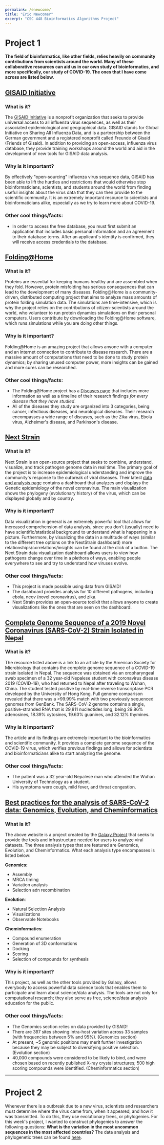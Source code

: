 ```yaml
---
permalink: /enewcome/
title: "Eric Newcomer"
excerpt: "CSC 448 Bioinformatics Algorithms Project"
---
```


# Project 1

**The field of bioinformatics, like other fields, relies heavily on community contributions from scientists around the world. Many of these collaborative resources can aid us in our own study of bioinformatics, and more specifically, our study of COVID-19. The ones that I have come across are listed below**.

## [GISAID Initiative](https://www.gisaid.org/)
### What is it?
The [GISAID Initiative](https://www.gisaid.org/) is a nonprofit organization that seeks to provide universal access to all influenza virus sequences, as well as their associated epidemiological and geographical data. GISAID stands for Global Initiative on Sharing All Influenza Data, and is a partnership between the German government and a registered nonprofit called Freunde of Gisaid (Friends of Gisaid). In addition to providing an open-access, influenza virus database, they provide training workshops around the world and aid in the development of new tools for GISAID data analysis.

### Why is it important?
By effectively "open-sourcing" influenza virus sequence data, GISAID has been able to lift the hurdles and restrictions that would otherwise stop bioinformaticians, scientists, and students around the world from finding useful insights about the virus data that they can then provide to the scientific community. It is an extremely important resource to scientists and bioinformaticians alike, especially as we try to learn more about COVID-19.  

### Other cool things/facts:
- In order to access the free database, you must first submit an application that includes basic personal information and an agreement to their database terms. After an applicant's identity is confirmed, they will receive access credentials to the database.

## [Folding@Home](https://foldingathome.org/)
### What is it?
Proteins are essential for keeping humans healthy and are assembled when they fold. However, protein misfolding has serious consequences that can lead to the development of many diseases. Folding@Home is a community-driven, distributed computing project that aims to analyze mass amounts of protein folding simulation data. The simulations are time-intensive, which is why the project relies on the contributions of citizen-scientists around the world, who volunteer to run protein dynamics simulations on their personal computers. Users contribute by downloading the Folding@Home software, which runs simulations while you are doing other things.

### Why is it important?
Folding@Home is an amazing project that allows anyone with a computer and an internet connection to contribute to disease research. There are a massive amount of computations that need to be done to study protein dynamics; by sharing unused computer power, more insights can be gained and more cures can be researched. 

### Other cool things/facts:
- The Folding@Home project has a [Diseases page](https://foldingathome.org/diseases/) that includes more information as well as a timeline of their research findings *for every disease that they have studied*. 
- All of the diseases they study are organized into 3 categories, being cancer, infectious diseases, and neurological diseases. Their research encompasses a wide range of diseases, such as the Zika virus, Ebola virus, Alzheimer's disease, and Parkinson's disease.

## [Next Strain](https://nextstrain.org/ncov/global)
### What is it?
Next Strain is an open-source project that seeks to combine, understand, visualize, and track pathogen genome data in real time. The primary goal of the project is to increase epidemiological understanding and improve the community's response to the outbreak of viral diseases. Their latest [data and analysis page](https://nextstrain.org/ncov/global) contains a dashboard that analyzes and displays the Genetic epidemiology of the novel coronavirus. The main visualization shows the phylogeny (evolutionary history) of the virus, which can be displayed globally and by country.

### Why is it important?
Data visualization in general is an extremely powerful tool that allows for increased comprehension of data analysis, since you don't (usually) need to have scientific/statistical background to understand what is happening in a picture. Furthermore, by visualizing the data in a multitude of ways (similar to the different tree options on the NextStrain dashboard) more relationships/correlations/insights can be found at the click of a button. The Next Strain data visualization dashboard allows users to view how pathogens change over time in a plethora of ways, enabling people everywhere to see and try to understand how viruses  evolve.

### Other cool things/facts:
- This project is made possible using data from GISAID!
- The dashboard provides analysis for 10 different pathogens, including ebola, ncov (novel coronavirus), and zika.
- Next Strain provides an open-source toolkit that allows anyone to create visualizations like the ones that are seen on the dashboard.

## [Complete Genome Sequence of a 2019 Novel Coronavirus (SARS-CoV-2) Strain Isolated in Nepal](https://mra.asm.org/content/9/11/e00169-20)
### What is it?
The resource listed above is a link to an article by the American Society for Microbiology that contains the complete genome sequence of a COVID-19 strain isolated in Nepal. The sequence was obtained via an oropharyngeal swab specimen of a 32 year-old Nepalese student with coronavirus disease 2019 (COVID-19), who had returned to Nepal after traveling to Wuhan, China. The student tested positive by real-time reverse transcriptase PCR developed by the University of Hong Kong. Full genome comparison revealed that there was a >99.99% match with two previously sequenced genomes from GenBank. The SARS-CoV-2 genome contains a single, positive-stranded RNA that is 29,811 nucleotides long, being 29.86% adenosines, 18.39% cytosines, 19.63% guanines, and 32.12% thymines.

### Why is it important?
The article and its findings are extremely important to the bioinformatics and scientific community. It provides a complete genome sequence of the COVID-19 virus, which verifies previous findings and allows for scientists and bioinformaticians alike to start analyzing the genome.

### Other cool things/facts:
- The patient was a 32 year-old Nepalese man who attended the Wuhan University of Technology as a student.  
- His symptoms were cough, mild fever, and throat congestion.

## [Best practices for the analysis of SARS-CoV-2 data: Genomics, Evolution, and Cheminformatics](https://covid19.galaxyproject.org/)
### What is it?
The above website is a project created by the [Galaxy Project](https://galaxyproject.org/) that seeks to provide the tools and infrastructure needed for users to analyze viral datasets. The three analysis types that are featured are Genomics, Evolution, and Cheminformatics. What each analysis type encompasses is listed below:

**Genomics**:
- Assembly
- MRCA timing
- Variation analysis
- Selection adn recombination

**Evolution**:
- Natural Selection Analysis
- Visualizations
- Observable Notebooks

**Cheminformatics**:
- Compound enumeration
- Generation of 3D conformations
- Docking
- Scoring
- Selection of compounds for synthesis

### Why is it important?
This project, as well as the other tools provided by Galaxy, allows everybody to access powerful data science tools that enables them to participate and learn about science/data analysis. The tools are not only for computational research; they also serve as free, science/data analysis education for the public.

### Other cool things/facts:
- The Genomics section relies on data provided by GISAID!
- There are 397 sites showing intra-host variation across 33 samples (with frequencies between 5% and 95%). (Genomics section)
- At present, ~5 genomic positions may merit further investigation because they may be subject to diversifying positive selection. (Evolution section)
- 40,000 compounds were considered to be likely to bind, and were chosen based on recently published X-ray crystal structures; 500 high scoring compounds were identified. (Cheminformatics section)

---

# Project 2
Whenever there is a outbreak due to a new virus, scientists and researchers must determine where the virus came from, when it appeared, and how it was transmitted. To do this, they use evolutionary trees, or phylogenies. For this week's project, I wanted to construct phylogenies to answer the following questions: **What is the variation in the most uncommon sequences in the most affected countries?** The data analysis and phylogenetic trees can be found [here](./Project2.ipynb).







